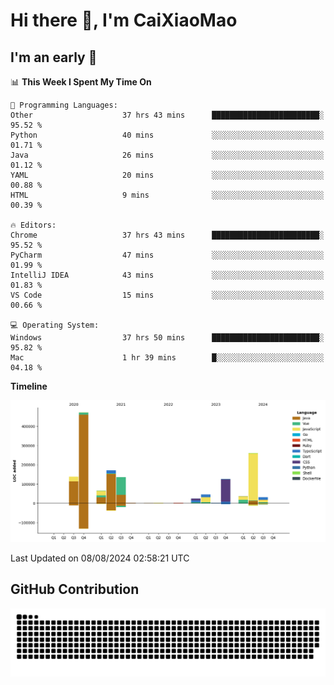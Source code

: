 # Hi there 👋, I'm CaiXiaoMao

## I'm an early 🐤
<!--START_SECTION:waka-->
📊 **This Week I Spent My Time On** 

```text
💬 Programming Languages: 
Other                    37 hrs 43 mins      ████████████████████████░   95.52 % 
Python                   40 mins             ░░░░░░░░░░░░░░░░░░░░░░░░░   01.71 % 
Java                     26 mins             ░░░░░░░░░░░░░░░░░░░░░░░░░   01.12 % 
YAML                     20 mins             ░░░░░░░░░░░░░░░░░░░░░░░░░   00.88 % 
HTML                     9 mins              ░░░░░░░░░░░░░░░░░░░░░░░░░   00.39 % 

🔥 Editors: 
Chrome                   37 hrs 43 mins      ████████████████████████░   95.52 % 
PyCharm                  47 mins             ░░░░░░░░░░░░░░░░░░░░░░░░░   01.99 % 
IntelliJ IDEA            43 mins             ░░░░░░░░░░░░░░░░░░░░░░░░░   01.83 % 
VS Code                  15 mins             ░░░░░░░░░░░░░░░░░░░░░░░░░   00.66 % 

💻 Operating System: 
Windows                  37 hrs 50 mins      ████████████████████████░   95.82 % 
Mac                      1 hr 39 mins        █░░░░░░░░░░░░░░░░░░░░░░░░   04.18 % 
```

**Timeline**

![Lines of Code chart](https://raw.githubusercontent.com/caixiaomao/caixiaomao/main/assets/bar_graph.png)


 Last Updated on 08/08/2024 02:58:21 UTC
<!--END_SECTION:waka-->

## GitHub Contribution
<picture>
  <source media="(prefers-color-scheme: dark)" srcset="/dist/snake/github-contribution-grid-snake-dark.svg" />
  <source media="(prefers-color-scheme: light)" srcset="/dist/snake/github-contribution-grid-snake.svg" />
  <img alt="github contribution grid snake animation" src="/dist/snake/github-contribution-grid-snake.svg" />
</picture>
